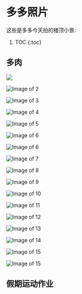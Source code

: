 # 多多照片

这些是多多今天拍的楼顶小景:

1. TOC
{:toc}

## 多肉
![](/images/DSC08755.jpg) 

![Image of 2](/images/DSC08760.jpg)

![Image of 3](/images/DSC08761.jpg)

![Image of 4](/images/DSC08762.jpg)

![Image of 5](/images/DSC08765.jpg)

![Image of 6](/images/DSC08767.jpg)

![Image of 6](/images/DSC08767.jpg)

![Image of 7](/images/DSC08768.jpg)

![Image of 8](/images/DSC08776.jpg)

![Image of 9](/images/DSC08770.jpg)

![Image of 10](/images/DSC08789.jpg)

![Image of 11](/images/DSC08790.jpg)

![Image of 12](/images/DSC08771.jpg)

![Image of 13](/images/DSC08791.jpg)

![Image of 14](/images/DSC08773.jpg)

![Image of 15](/images/DSC08800.jpg)

![Image of 15](/images/DSC08808.jpg)

## 假期运动作业
